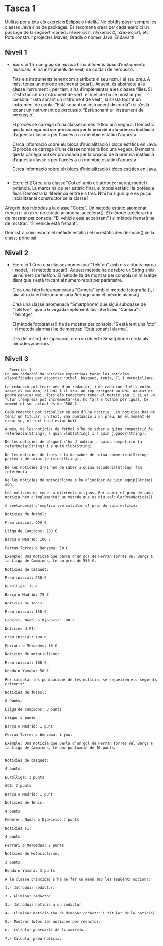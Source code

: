 # Tasca 1

Utilitza per a tots els exercicis Eclipse o IntelliJ.
No oblidis posar sempre les classes Java dins de packages.
Es recomana crear per cada exercici un package de la següent manera: n1exercici1, n1exercici2, n2exercici1, etc.
Pots construir projectes Maven, Gradle o només Java.
Endavant!

## Nivell 1

- Exercici 1
  En un grup de música hi ha diferents tipus d’instruments musicals. Hi ha instruments de vent, de corda i de percussió.

  Tots els instruments tenen com a atributs el seu nom, i el seu preu. A més, tenen un mètode anomenat tocar(). Aquest, és abstracte a la classe instrument i, per tant, s’ha d’implementar a les classes filles. Si s’està tocant un instrument de vent, el mètode ha de mostrar per consola: "Està sonant un instrument de vent", si s’està tocant un instrument de corda: “Està sonant un instrument de corda” i si s’està tocant un instrument de percussió: “Està sonant un instrument de percussió”.

  El procés de càrrega d'una classe només té lloc una vegada. Demostra que la càrrega pot ser provocada per la creació de la primera instància d'aquesta classe o per l'accés a un membre estàtic d'aquesta.

  Cerca informació sobre els blocs d'inicialització i blocs estàtics en Java.
  El procés de càrrega d'una classe només té lloc una vegada. Demostra que la càrrega pot ser provocada per la creació de la primera instància d'aquesta classe o per l'accés a un membre estàtic d'aquesta.

  Cerca informació sobre els blocs d'inicialització i blocs estàtics en Java.

---

- Exercici 2
  Crea una classe "Cotxe" amb els atributs: marca, model i potència. La marca ha de ser estàtic final, el model estàtic i la potència final. Demostra la diferència entre els tres. N’hi ha algun que es pugui inicialitzar al constructor de la classe?

Afegeix dos mètodes a la classe "Cotxe". Un mètode estàtic anomenat frenar() i un altre no estàtic anomenat accelerar(). El mètode accelerar ha de mostrar per consola: “El vehicle està accelerant” i el mètode frenar() ha de mostrar: “El vehicle està frenant”.

Demostra com invocar el mètode estàtic i el no estàtic des del main() de la classe principal.

## Nivell 2

- Exercici 1
  Crea una classe anomenada "Telèfon" amb els atributs marca i model, i el mètode trucar(). Aquest mètode ha de rebre un String amb un número de telèfon. El mètode ha de mostrar per consola un missatge dient que s’està trucant al número rebut per paràmetre.

  Crea una interfície anomenada "Camera" amb el mètode fotografiar(), i una altra interfície anomenada Rellotge amb el mètode alarma().

  Crea una classe anomenada "Smartphone" que sigui subclasse de "Telèfon" i que a la vegada implementi les interfícies "Camera" i "Rellotge".

  El mètode fotografiar() ha de mostrar per consola: “S’està fent una foto” i el mètode alarma() ha de mostrar: “Està sonant l’alarma”.

  Des del main() de l’aplicació, crea un objecte Smartphone i crida als mètodes anteriors.

## Nivell 3

    - Exercici 1
    En una redacció de notícies esportives tenen les notícies classificades per esports: futbol, bàsquet, tenis, F1 i motociclisme. 

    La redacció pot tenir més d’un redactor, i de cadascun d’ells volem saber el seu nom, el DNI i el sou. Un cop assignat un DNI, aquest no podrà canviar mai. Tots els redactors tenen el mateix sou, i si en un futur l’empresa pot incrementar-lo, ho farà a tothom per igual. De moment el sou actual és de 1500 €.

    Cada redactor pot treballar en més d’una notícia. Les notícies han de tenir un titular, un text, una puntuació i un preu. En el moment de crear-se, el text ha d’estar buit.

    A més, de les notícies de futbol s’ha de saber a quina competició fa referència(String), a quin club(String) i a quin jugador(String).

    De les notícies de bàsquet s’ha d’indicar a quina competició fa referència(String) i a quin club(String).

    De les notícies de tenis s’ha de saber de quina competició(String) parlen i de quins tenistes(String).

    De les notícies d'F1 hem de saber a quina escuderia(String) fan referència.

    De les notícies de motociclisme s’ha d’indicar de quin equip(String) són.

    Les notícies es venen a diferents mitjans. Per saber el preu de cada notícia hem d'implementar un mètode que es diu calcularPreuNoticia().

    A continuació s’explica com calcular el preu de cada notícia:

    Notícies de futbol:

    Preu inicial: 300 €

    Lliga de Campions: 100 €

    Barça o Madrid: 100 €

    Ferran Torres o Benzema: 50 €

    Exemple: Una notícia que parla d’un gol de Ferran Torres del Barça a la Lliga de Campions, té un preu de 550 €.

    Notícies de bàsquet:

    Preu inicial: 250 €

    Eurolliga: 75 €

    Barça o Madrid: 75 €

    Notícies de tenis:

    Preu inicial: 150 €

    Federer, Nadal o Djokovic: 100 €

    Notícies d'F1:

    Preu inicial: 100 €

    Ferrari o Mercedes: 50 €

    Notícies de motociclisme:

    Preu inicial: 100 €

    Honda o Yamaha: 50 €

    Per calcular les puntuacions de les notícies se segueixen els següents criteris:

    Notícies de futbol:

    5 Punts.

    Lliga de Campions: 3 punts

    Lliga: 2 punts

    Barça o Madrid: 1 punt

    Ferran Torres o Benzema: 1 punt

    Exemple: Una notícia que parla d’un gol de Ferran Torres del Barça a la Lliga de Campions, té una puntuació de 10 punts.


    Notícies de bàsquet:

    4 punts

    Eurolliga: 3 punts

    ACB: 2 punts

    Barça o Madrid: 1 punt

    Notícies de Tenis:

    4 punts

    Federer, Nadal o Djokovic: 3 punts

    Notícies F1:

    4 punts

    Ferrari o Mercedes: 2 punts

    Notícies de Motociclisme:

    3 punts

    Honda o Yamaha: 3 punts

    A la classe principal s’ha de fer un menú amb les següents opcions:

    1.- Introduir redactor.

    2.- Eliminar redactor.

    3.- Introduir notícia a un redactor.

    4.- Eliminar notícia (ha de demanar redactor i titular de la notícia).

    5.- Mostrar totes les notícies per redactor.

    6.- Calcular puntuació de la notícia.

    7.- Calcular preu-notícia.
